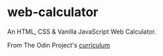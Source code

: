 # web-calculator

An HTML, CSS & Vanilla JavaScript Web Calculator.

From The Odin Project's [curriculum](https://www.theodinproject.com/courses/web-development-101/lessons/calculator)
